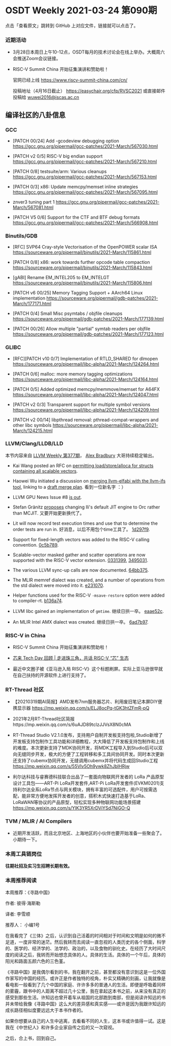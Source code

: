 # OSDT Weekly 2021-03-24 第090期

点击「查看原文」跳转到 GitHub 上对应文件，链接就可以点击了。

### 近期活动

- 3月28日本周日上午10-12点，OSDT每月的技术讨论会在线上举办。大概周六会推送Zoom会议链接。

- RISC-V Summit China 开始征集演讲和赞助啦！

  官网已经上线
  https://www.riscv-summit-china.com/cn/

  投稿地址（4月16日截止）
  https://easychair.org/cfp/RVSC2021
  或直接邮件投稿给
  wuwei2016@iscas.ac.cn

## 编译社区的八卦信息

### GCC

- [PATCH 00/24] Add -gcodeview debugging option
  https://gcc.gnu.org/pipermail/gcc-patches/2021-March/567030.html

- [PATCH v2 0/5] RISC-V big endian support
  https://gcc.gnu.org/pipermail/gcc-patches/2021-March/567210.html

- [PATCH 0/8] testsuite/arm: Various cleanups
  https://gcc.gnu.org/pipermail/gcc-patches/2021-March/567153.html

- [PATCH 0/3] x86: Update memcpy/memset inline strategies
  https://gcc.gnu.org/pipermail/gcc-patches/2021-March/567095.html

- znver3 tuning part 1
  https://gcc.gnu.org/pipermail/gcc-patches/2021-March/567081.html

- [PATCH V5 0/6] Support for the CTF and BTF debug formats
  https://gcc.gnu.org/pipermail/gcc-patches/2021-March/566908.html

### Binutils/GDB

- [RFC] SVP64 Cray-style Vectorisation of the OpenPOWER scalar ISA
  https://sourceware.org/pipermail/binutils/2021-March/115861.html

- [PATCH 0/8] x86: work towards further opcode table compaction
  https://sourceware.org/pipermail/binutils/2021-March/115843.html

- [gABI] Rename EM_INTEL205 to EM_INTELGT
  https://sourceware.org/pipermail/binutils/2021-March/115806.html

- [PATCH v6 00/25] Memory Tagging Support + AArch64 Linux implementation
  https://sourceware.org/pipermail/gdb-patches/2021-March/177171.html

- [PATCH 0/4] Small Misc psymtabs / objfile cleanups
  https://sourceware.org/pipermail/gdb-patches/2021-March/177139.html

- [PATCH 00/26] Allow multiple "partial" symtab readers per objfile
  https://sourceware.org/pipermail/gdb-patches/2021-March/177123.html

### GLIBC

- [RFC][PATCH v10 0/7] Implementation of RTLD_SHARED for dlmopen
  https://sourceware.org/pipermail/libc-alpha/2021-March/124264.html

- [PATCH 0/6] malloc: more memory tagging optimizations
  https://sourceware.org/pipermail/libc-alpha/2021-March/124164.html

- [PATCH 0/5] Added optimized memcpy/memmove/memset for A64FX
  https://sourceware.org/pipermail/libc-alpha/2021-March/124047.html

- [PATCH v2 0/3] Transparent support for multiple symbol versions
  https://sourceware.org/pipermail/libc-alpha/2021-March/124209.html

- [PATCH v2 00/14] libpthread removal: pthread-compat-wrappers and other libc symbols
  https://sourceware.org/pipermail/libc-alpha/2021-March/124215.html

### LLVM/Clang/LLDB/LLD

本节内容来自 [LLVM Weekly 第377期](http://llvmweekly.org/issue/377)，
[Alex Bradbury](https://www.linkedin.com/in/alex-bradbury/) 大哥持续稳定输出。

* Kai Wang posted an RFC on [permitting load/store/alloca for structs containing all scalable vectors](https://lists.llvm.org/pipermail/llvm-dev/2021-March/149296.html/).

* Haowei Wu initiated a discussion on [merging llvm-elfabi with the llvm-ifs tool](https://lists.llvm.org/pipermail/llvm-dev/2021-March/149263.html), linking to a [draft merge plan](https://gist.github.com/zeroomega/dd3ad98f60a8e601091974d139b85790).
  看到一位新名字 ：）

* LLVM GPU News Issue #8 [is out](https://lists.llvm.org/pipermail/llvm-dev/2021-March/149302.html).

* Stefan Gränitz [proposes](https://lists.llvm.org/pipermail/llvm-dev/2021-March/149300.html) changing lli's default JIT engine to Orc rather than MCJIT.
  又要开始更新换代了。

* Lit will now record test execution times and use that to determine the order tests are run in.
  好消息，以后不用包个time工具了。 [1d297f9](https://reviews.llvm.org/rG1d297f90649d).

* Support for fixed-length vectors was added to the RISC-V calling convention.
  [0c5b789](https://reviews.llvm.org/rG0c5b789c7342).

* Scalable-vector masked gather and scatter operations are now supported with the RISC-V vector extension.
  [0331399](https://reviews.llvm.org/rG0331399dc934),
  [3495031](https://reviews.llvm.org/rG3495031a39b7).

* The various LLVM sync-up calls are now documented.
  [64bb375](https://reviews.llvm.org/rG64bb3759dda5).

* The MLIR memref dialect was created, and a number of operations from the std dialect were moved into it.
  [e231070](https://reviews.llvm.org/rGe2310704d890).

* Helper functions used for the RISC-V `-msave-restore` option were added to compiler-rt.
  [b136a74](https://reviews.llvm.org/rGb136a74efc54).

* LLVM libc gained an implementation of `gmtime`.
  继续日拱一卒。 [eaae52c](https://reviews.llvm.org/rGeaae52c1fd45).

* An MLIR Intel AMX dialect was created.
  继续日拱一卒。 [6ad7b97](https://reviews.llvm.org/rG6ad7b97e20c2).

### RISC-V in China

- RISC-V Summit China 开始征集演讲和赞助啦！

- [芯来 Tech Day 回顾 | 走进珠三角，共话 RISC-V “芯” 生态](https://mp.weixin.qq.com/s/CKyUU7XN2vUmqHofakzAcw)

- 最近中文圈子被《亚马逊入局 RISC-V》这个标题刷屏。实际上亚马逊很早就在自己扶持的开源软件上进行支持了。

### RT-Thread 社区

- 【20210319期AI简报】AMD发布7nm服务器芯片、利用废旧笔记本屏DIY便携显示器 https://mp.weixin.qq.com/s/ELJ8ocPq-tGK3htZFmR-pQ
- 2021年2月RT-Thread社区简报https://mp.weixin.qq.com/s/6uAJD89tclzJJVsX8N0cMA
- RT-Thread Studio V2.1.0发布，支持用户自制开发板支持包啦,Studio新增了开发板支持包制作工具功能和详细教程，大大降低了开发板支持包制作和上线的难度。本次更新支持了MDK协同开发，将MDK工程导入到Studio后可以双向无缝同步开发，极大的方便了工程转移和多工具间协同开发。同时本次更新还支持了cubemx协同开发，无缝调用cubemx并将代码生成回Studio工程 https://mp.weixin.qq.com/s/55Vlv5Oh9ywk8ZhJbIHRjw

- 利尔达科技与睿赛德科技联合出品了一套面向物联网开发者的 LoRa 产品原型设计工具包——ART-Pi LoRa开发套件,ART-Pi LoRa开发套件(EVKM0201)支持利尔达全系LoRa节点与网关模块，拥有丰富的可选配件，用户可按需选配，能非常方便地发挥开发者的创意，搭积木式快速打造基于LoRa、LoRaWAN等协议的产品原型，轻松实现多种物联网功能场景搭建 https://mp.weixin.qq.com/s/YlK3YR5XrDViYSd7NiGO-Q

### TVM / MLIR / AI Compilers

- 近期开发活跃，而且北京地区、上海地区的小伙伴也要开始准备一些聚会了。小期待一下。

### 本周工具链岗位

**往期社招及实习生招聘长期有效。**

### 本周推荐阅读

本周推荐：《寻路中国》

作者:  彼得·海斯勒

译者: 李雪顺

推荐人： 小编1号

在我看完了《三体》之后，认识到自己活着的时间相对于时间和文明是如何的微不足道，一度非常的迷茫。然后我转而去阅读一直忽视的人类历史的各个侧面，科学的、医学的、经济学的、法学的、政治的，以及食物的驯化史。在经历了大时间尺度的阅读之后，我转而开始想念具体的人。具体的生活。具体的一个午后，具体的阳光和路面五颜六色的三色堇。

《寻路中国》是我偶尔看到的书，我在翻开之前，甚至都没有意识到这是一位外国作家写的中国的经历。或许正是作者独特的视角，朴实又精确的刻画，让我就像是看电影一般看到了几个中国的家庭、许许多多的普通人的生活。即便是呼吸着同样的雾霾，跟书中的人距离不超过几十公里，我在拿起这本书之前，从来没有真正的感受到那些生活。许知远也曾开着车从祖国的北部跑到南部，但是阅读许知远的书并未带给我像《寻路中国》这么大的差异感和真实感——或许是因为我跟许知远的成长路径相似度要远远大于本书作者的。

如果你想要从自己的人生中逃离，去看看不同的人生，这本书或许值得一试。这是我在《中世纪人》和许多企业家自传之后的又一次窥视。

之后，合上书，回到自己。
